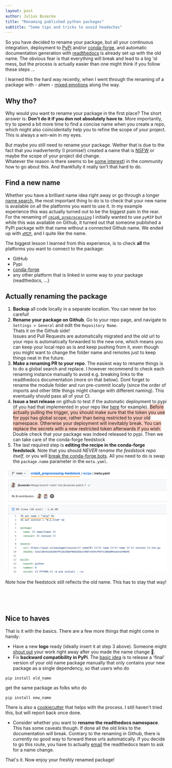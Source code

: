 ```yaml
---
layout: post
author: Julius Busecke
title: "Renaming published python packages"
subtitle: "Some tips and tricks to avoid headaches"
---
```


So you have decided to rename your package, but all your continuous integration, deployment to [PyPi](https://pypi.org) and/or [conda-forge](https://conda-forge.org/#page-top), and automatic documentation generation with [readthedocs](https://readthedocs.org) is already set up with the old name. The obvious fear is that everything will break and lead to a big 'ol mess, but the process is actually easier than one might think if you follow these steps ... 

I learned this the hard way recently, when I  went through the renaming of a package with - ahem - [mixed emotions](https://twitter.com/JuliusBusecke/status/1545521169419444224?s=20&t=hCcJ36MLmjSeRPxiLkOW3g) along the way. 

## Why tho?
Why would you want to rename your package in the first place? The short answer is: **Don't do it if you don not absolutely have to**. 
More importantly, try to spend a bit more time to find a concise name when you create a repo, which might also coincidentally help you to refine the scope of your project. This is always a win-win in my eyes. 

But maybe you still need to rename your package. Wether that is due to the fact that you inadvertently (I promise!) created a name that is [NSFW](https://github.com/jbusecke/xmovie) or maybe the scope of your project did change.  
Whatever the reason is there seems to be [some interest](https://twitter.com/JuliusBusecke/status/1547674960134426628?s=20&t=kInsJ15bPRjtKWMFTplrQg)) in the community how to go about this. And thankfully it really isn't that hard to do. 

## Find a new name
Whether you have a brilliant name idea right away or go through a longer [name search](https://github.com/jbusecke/xMIP/issues/124), the most important thing to do is to check that your new name is available on all the platforms you want to use it. 
In my example experience this was actually turned out to be the biggest pain in the rear. For the renaming of [`cmip6_preprocessing`](https://github.com/jbusecke/xMIP) I initially wanted to use `pyMIP` but while this was available on Github, it turned out that someone published a PyPi package with that name without a connected Github name. We ended up with [`xMIP`](https://github.com/jbusecke/xMIP), and I quite like the name. 

The biggest lesson I learned from this experience, is to check **all** the platforms you want to connect to the package:
- GitHub
- Pypi
- [conda-forge](https://conda-forge.org/feedstock-outputs/)
- any other platform that is linked in some way to your package (readthedocs, ...)

## Actually renaming the package

1. **Backup** all code locally in a separate location. You can never be too careful!
2. **Rename your package on Github**. Go to your repo page, and navigate to `Settings > General` and edit the `Repository Name`.  
Thats it on the Github side!  
Issues and Pull Requests are automatically migrated and the old url to your repo is automatically forwarded to the new one, which means you can keep your local repo as is and keep pushing from it, even though you might want to change the folder name and remotes just to keep things neat in the future.
3. **Make a renaming PR to your repo**. The easiest way to rename things is to do a global search and replace. I however recommend to check each renaming instance manually to avoid e.g. breaking links to the readthedocs documentation (more on that below). Dont forget to rename the module folder and run pre-commit locally (since the order of imports and other little things might change with different naming). This eventually should pass all of your CI.
4. **Issue a test release** on github to test if the automatic deployment to pypi (if you had that implemented in your repo like [here](https://github.com/jbusecke/xMIP/blob/main/.github/workflows/pythonpublish.yaml) for example).
<span style="background-color: #fcccc0">Before actually pulling the trigger, you should make sure that the token you use for pypi has global scope, rather than being restricted to your old namespace. Otherwise your deployment will inevitably break. You can replace the secrets with a new restricted token afterwards if you wish.</span>
Double check that your package was indeed released to pypi. Then we can take care of the conda-forge feedstock
5. The last required step is **editing the recipe in the conda-forge feedstock**. Note that you should *NEVER rename the feedstock repo itself*, or you will [break the conda-forge bots](https://twitter.com/condaforge/status/1544394452529299462?s=20&t=ZdMEx0Lw2xDh7T7aBD2eAQ). All you need to do is swap the `package.name` parameter in the `meta.yaml`.


<div class="text-center" style="padding-bottom: 50px">
  <img src="/img/posts/renaming/conda-forge.png" class="img-fluid" style="max-width:100%">
  <p class="text-muted">Note how the feedstock still reflects the old name. This has to stay that way!</p>
</div>

## Nice to haves
That is it with the basics. There are a few more things that might come in handy: 
- Have a new **logo** ready (ideally insert it at step 3 above). Someone might [shout out](https://twitter.com/juliusbusecke/status/1547308270393720838?s=21&t=uttUyU5szgNY4WOKpueqPA) your work right away after you made the name change 🤗.
- Fix **backward compatibility in PyPi**. The [basic idea](https://stackoverflow.com/questions/61363534/whats-the-recommended-way-of-renaming-a-project-in-pypi) is to release a 'final' version of your old name package manually that only contains your new package as a single dependency, so that users who do 
```
pip install old_name
``` 
get the same package as folks who do 
```
pip install new_name
```
There is also a [cookiecutter](https://github.com/simonw/pypi-rename) that helps with the process. I still haven't tried this, but will report back once done.
- Consider whether you want to **rename the readthedocs namespace**. This has some caveats though. If done all the old links to the documentation will break. Contrary to the renaming in Github, there is currently no good way to forward these urls automatically. If you decide to go this route, you have to actually [email](https://docs.readthedocs.io/en/stable/faq.html#how-do-i-change-my-project-slug-the-url-your-docs-are-served-at) the readthedocs team to ask for a name change.


That's it. Now enjoy your freshly renamed package!
